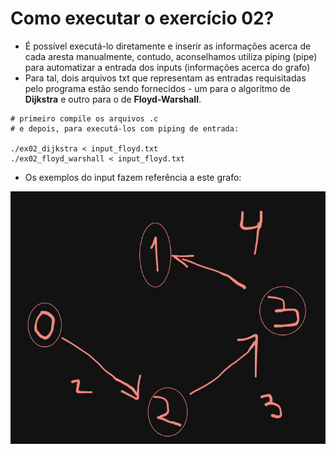 # Como executar o exercício 02?

- É possível executá-lo diretamente e inserir as informações acerca de cada aresta manualmente, contudo, aconselhamos utiliza piping (pipe) para automatizar a entrada dos inputs (informações acerca do grafo)
- Para tal, dois arquivos txt que representam as entradas requisitadas pelo programa estão sendo fornecidos - um para o algoritmo de **Dijkstra** e outro para o de **Floyd-Warshall**.

```
# primeiro compile os arquivos .c
# e depois, para executá-los com piping de entrada:

./ex02_dijkstra < input_floyd.txt
./ex02_floyd_warshall < input_floyd.txt
```

- Os exemplos do input fazem referência a este grafo:

![alt text](image.png)